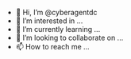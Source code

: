 - 👋 Hi, I’m @cyberagentdc
- 👀 I’m interested in ...
- 🌱 I’m currently learning ...
- 💞️ I’m looking to collaborate on ...
- 📫 How to reach me ...

<!---
cyberagentdc/cyberagentdc is a ✨ special ✨ repository because its `README.md` (this file) appears on your GitHub profile.
You can click the Preview link to take a look at your changes.
--->
